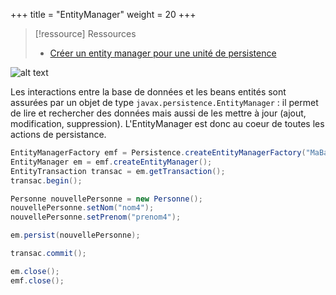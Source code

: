 +++
title = "EntityManager"
weight = 20
+++

> [!ressource] Ressources
> - [Créer un entity manager pour une unité de persistence](https://youtu.be/khzMpNTT39w?list=PLzzeuFUy_CnhVfJIKyc3okTiiCc0anutx)

![alt text](jpa/specification/images/emf.png)

Les interactions entre la base de données et les beans entités sont assurées par un objet de type `javax.persistence.EntityManager` : il permet de lire et rechercher des données mais aussi de les mettre à jour (ajout, modification, suppression). L'EntityManager est donc au coeur de toutes les actions de persistance.

```java
EntityManagerFactory emf = Persistence.createEntityManagerFactory("MaBaseDeTestPU");    
EntityManager em = emf.createEntityManager();    
EntityTransaction transac = em.getTransaction();
transac.begin();

Personne nouvellePersonne = new Personne();
nouvellePersonne.setNom("nom4");
nouvellePersonne.setPrenom("prenom4");

em.persist(nouvellePersonne);

transac.commit();

em.close();    
emf.close();  
```
